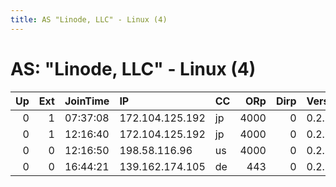 ```yaml
---
title: AS "Linode, LLC" - Linux (4)
---
```


# AS: "Linode, LLC" - Linux (4)

|   Up |   Ext | JoinTime   | IP              | CC   |   ORp |   Dirp | Version   | Contact   | Nickname            |   eFamMembers |
|-----:|------:|:-----------|:----------------|:-----|------:|-------:|:----------|:----------|:--------------------|--------------:|
|    0 |     1 | 07:37:08   | 172.104.125.192 | jp   |  4000 |      0 | 0.2.7.6   | None      | Unnamed             |             1 |
|    0 |     1 | 12:16:40   | 172.104.125.192 | jp   |  4000 |      0 | 0.2.7.6   | None      | Unnamed             |             1 |
|    0 |     0 | 12:16:50   | 198.58.116.96   | us   |  4000 |      0 | 0.2.7.6   | None      | Unnamed             |             1 |
|    0 |     0 | 16:44:21   | 139.162.174.105 | de   |   443 |      0 | 0.2.9.10  | human@... | ididntedittheconfig |             1 |
